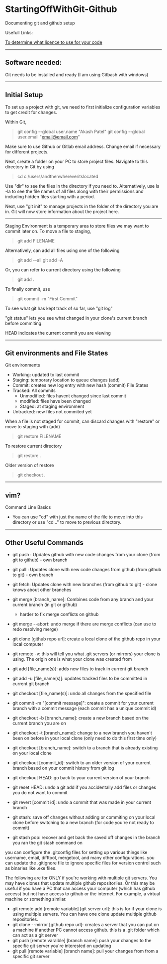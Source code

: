 # StartingOffWithGit-Github
Documenting git and github setup

Usefull Links:

[To determine what licence to use for your code](https://docs.github.com/en/repositories/managing-your-repositorys-settings-and-features/customizing-your-repository/licensing-a-repository)

---
Software needed:
--
Git needs to be installed and ready (I am using Gitbash with windows)

---
Initial Setup
---
To set up a project with git, we need to first initialize configuration variables to get credit for changes. 

Within Git, 

> git config --global user.name "Akash Patel"
> git config --global user.email "email@email.com"

Make sure to use Github or Gitlab email address. Change email if necessary for different projects. 

Next, create a folder on your PC to store project files. Navigate to this directory in Git by using 

> cd c:/users/andthenwhereveritslocated

Use "dir" to see the files in the directory if you need to. Alternatively, use ls -la to see the file names of all files along with their permissions and including hidden files starting with a period. 

Next, use "git init" to manage projects in the folder of the directory you are in. Git will now store information about the project here. 

-----
Staging Environment is a temporary area to store files we may want to commit later on. 
To move a file to staging, 
> git add FILENAME

Alternatively, can add all files using one of the following
> git add --all
> git add -A

Or, you can refer to current directory using the following
> git add .

To finally commit, use
> git commit -m "First Commit"

To see what git has kept track of so far, use "git log" 

"git status" lets you see what changed in your clone's current branch before commiting. 

HEAD indicates the current commit you are viewing

---
Git environments and File States
---
Git environments
- Working: updated to last commit
- Staging: temporary location to queue changes (add) 
- Commit:  creates new log entry with new hash (commit)
File States
- Tracked:   All commits
  -  Unmodified: files havent changed since last commit
  -  modified:   files have been changed
  -  Staged:     at staging environment
- Untracked: new files not commited yet

When a file is not staged for commit, can discard changes with "restore" or move to staging with (add)
> git restore FILENAME

To restore current directory
> git restore .

Older version of restore 
> git checkout .


---
vim?
---
Command Line Basics
- You can use "cd" with just the name of the file to move into this directory or use "cd .." to move to previous directory. 

---
Other Useful Commands
---
- git push :  Updates github with new code changes from your clone (from git to github) - own branch
- git pull :  Updates clone with new code changes from github (from github to git) - own branch
- git fetch: Updates clone with new branches (from github to git) - clone knows about other branches
- git merge [branch_name]: Combines code from any branch and your current branch (in git or github)
  - harder to fix merge conflicts on github
- git merge --abort: undo merge if there are merge conflicts (can use to redo resolving merge)

- git clone [github repo url]:     create a local clone of the github repo in your local computer
- git remote -v:                   this will tell you what .git servers (or mirrors) your clone is using. The origin one is what your clone was created from
- git add [file_name(s)]:          adds new files to track in current git branch
- git add -u [file_name(s)]:       updates tracked files to be committed in current git branch
- git checkout [file_name(s)]:     undo all changes from the specified file
- git commit -m "[commit message]": create a commit for your current branch with a commit message (each commit has a unique commit id)
- git checkout -b [branch_name]:   create a new branch based on the current branch you are on
- git checkout -t [branch_name]:   change to a new branch you haven't been on before in your local clone (only need to do this first time only)
- git checkout [branch_name]:      switch to a branch that is already existing on your local clone
- git checkout [commit_id]:        switch to an older version of your current branch based on your commit history from git log
- git checkout HEAD:               go back to your current version of your branch
- git reset HEAD:                  undo a git add if you accidentally add files or changes you do not want to commit
- git revert [commit id]:          undo a commit that was made in your current branch
- git stash:                       save off changes without adding or commiting on your local clone before switching to a new branch (for code you're not ready to commit)
- git stash pop:                   recover and get back the saved off changes in the branch you ran the git stash command on

you can configure the .gitconfig files for setting up various things like username, email, difftool, mergetool, and many other configurations.
you can update the .gitignore file to ignore specific files for version control such as binaries like .exe files.

The following are for ONLY if you're working with multiple git servers. You may have clones that update multiple github repositoriies. Or this may be useful if you have a PC that can access your computer (which has github access) but not have access to github or the internet. For example, a virtual machine or something similar.

- git remote add [remote variable] [git server url]: this is for if your clone is using multiple servers. You can have one clone update multiple github repositories.
- git clone --mirror [github repo url]: creates a server that you can put on a machine if another PC cannot access github. this is a .git folder which can act as a git server
- git push [remote varaible] [branch name]: push your changes to the specific git server you're interested on updating
- git pull [remote variable] [branch name]: pull your changes from from a specific git server
